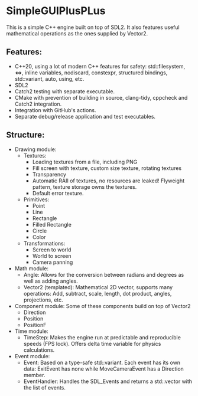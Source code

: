 # SimpleGUIPlusPLus

This is a simple C++ engine built on top of SDL2. It also features useful mathematical operations as the ones supplied by Vector2.

## Features:
- C++20, using a lot of modern C++ features for safety: std::filesystem, <=>, inline variables, nodiscard, constexpr, structured bindings, std::variant, auto, using, etc.
- SDL2
- Catch2 testing with separate executable.
- CMake with prevention of building in source, clang-tidy, cppcheck and Catch2 integration.
- Integration with GitHub's actions.
- Separate debug/release application and test executables.

## Structure:
- Drawing module:
    - Textures:
        - Loading textures from a file, including PNG
        - Fill screen with texture, custom size texture, rotating textures
        - Transparency
        - Automatic RAII of textures, no resources are leaked! Flyweight pattern, texture storage owns the textures.
        - Default error texture.
    - Primitives:
        - Point
        - Line
        - Rectangle
        - Filled Rectangle
        - Circle
        - Color
    - Transformations:
        - Screen to world
        - World to screen
        - Camera panning
- Math module:
    - Angle: Allows for the conversion between radians and degrees as well as adding angles.
    - Vector2 (templated): Mathematical 2D vector, supports many operations: Add, subtract, scale, length, dot product, angles, projections, etc.
- Component module: Some of these components build on top of Vector2
    - Direction
    - Position
    - PositionF
- Time module:
    - TimeStep: Makes the engine run at predictable and reproducible speeds (FPS lock). Offers delta time variable for physics calculations.
- Event module:
    - Event: Based on a type-safe std::variant. Each event has its own data: ExitEvent has none while MoveCameraEvent has a Direction member.
    - EventHandler: Handles the SDL_Events and returns a std::vector with the list of events.
